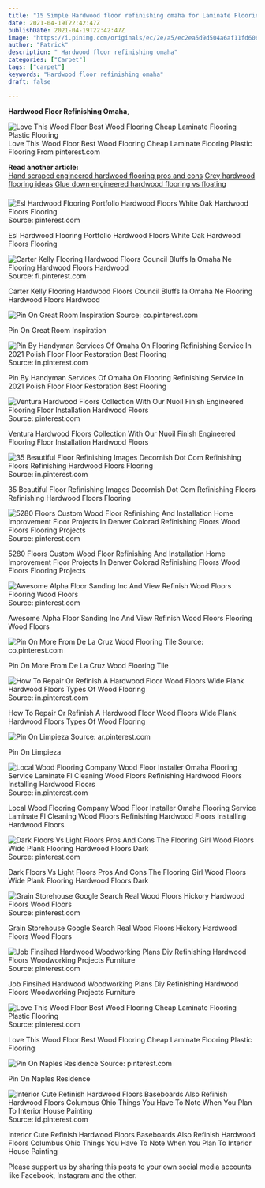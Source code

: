 ```yaml
---
title: "15 Simple Hardwood floor refinishing omaha for Laminate Flooring"
date: 2021-04-19T22:42:47Z
publishDate: 2021-04-19T22:42:47Z
image: "https://i.pinimg.com/originals/ec/2e/a5/ec2ea5d9d504a6af11fd606463f25164.jpg"
author: "Patrick"
description: " Hardwood floor refinishing omaha"
categories: ["Carpet"]
tags: ["carpet"]
keywords: "Hardwood floor refinishing omaha"
draft: false

---
```

<!-- Head tag Code -->
**Hardwood Floor Refinishing Omaha**, 

![Love This Wood Floor Best Wood Flooring Cheap Laminate Flooring Plastic Flooring](https://i.pinimg.com/originals/b8/2f/9a/b82f9af8f3940acf0486fbaffa8f8c0a.jpg "Love This Wood Floor Best Wood Flooring Cheap Laminate Flooring Plastic Flooring")
Love This Wood Floor Best Wood Flooring Cheap Laminate Flooring Plastic Flooring From pinterest.com

**Read another article:**  
[Hand scraped engineered hardwood flooring pros and cons](/hand-scraped-engineered-hardwood-flooring-pros-and-cons/)
[Grey hardwood flooring ideas](/grey-hardwood-flooring-ideas/)
[Glue down engineered hardwood flooring vs floating](/glue-down-engineered-hardwood-flooring-vs-floating/)




### 

 


![Esl Hardwood Flooring Portfolio Hardwood Floors White Oak Hardwood Floors Flooring](https://i.pinimg.com/originals/3e/e4/f2/3ee4f252ad2b10c94b49d45a38933eca.jpg "Esl Hardwood Flooring Portfolio Hardwood Floors White Oak Hardwood Floors Flooring")
Source: pinterest.com

Esl Hardwood Flooring Portfolio Hardwood Floors White Oak Hardwood Floors Flooring  

![Carter Kelly Flooring Hardwood Floors Council Bluffs Ia Omaha Ne Flooring Hardwood Floors Hardwood](https://i.pinimg.com/564x/af/9b/1a/af9b1a79d14e2e9321f58733cc337509.jpg "Carter Kelly Flooring Hardwood Floors Council Bluffs Ia Omaha Ne Flooring Hardwood Floors Hardwood")
Source: fi.pinterest.com

Carter Kelly Flooring Hardwood Floors Council Bluffs Ia Omaha Ne Flooring Hardwood Floors Hardwood  

![Pin On Great Room Inspiration](https://i.pinimg.com/originals/b4/95/ea/b495ea54427169e54e2a8e889b304464.jpg "Pin On Great Room Inspiration")
Source: co.pinterest.com

Pin On Great Room Inspiration  

![Pin By Handyman Services Of Omaha On Flooring Refinishing Service In 2021 Polish Floor Floor Restoration Best Flooring](https://i.pinimg.com/originals/98/2e/e6/982ee68907a3a7b83a20b853d072cc5c.jpg "Pin By Handyman Services Of Omaha On Flooring Refinishing Service In 2021 Polish Floor Floor Restoration Best Flooring")
Source: in.pinterest.com

Pin By Handyman Services Of Omaha On Flooring Refinishing Service In 2021 Polish Floor Floor Restoration Best Flooring  

![Ventura Hardwood Floors Collection With Our Nuoil Finish Engineered Flooring Floor Installation Hardwood Floors](https://i.pinimg.com/originals/e8/94/93/e89493ad8d850c216c5b239508ad45cf.jpg "Ventura Hardwood Floors Collection With Our Nuoil Finish Engineered Flooring Floor Installation Hardwood Floors")
Source: pinterest.com

Ventura Hardwood Floors Collection With Our Nuoil Finish Engineered Flooring Floor Installation Hardwood Floors  

![35 Beautiful Floor Refinishing Images Decornish Dot Com Refinishing Floors Refinishing Hardwood Floors Flooring](https://i.pinimg.com/736x/5e/d8/15/5ed815c1c994cfc0028d377ffdf92553.jpg "35 Beautiful Floor Refinishing Images Decornish Dot Com Refinishing Floors Refinishing Hardwood Floors Flooring")
Source: in.pinterest.com

35 Beautiful Floor Refinishing Images Decornish Dot Com Refinishing Floors Refinishing Hardwood Floors Flooring  

![5280 Floors Custom Wood Floor Refinishing And Installation Home Improvement Floor Projects In Denver Colorad Refinishing Floors Wood Floors Flooring Projects](https://i.pinimg.com/236x/de/7f/95/de7f95026eb1d0069e18c31da9c60594--floor-refinishing-no-sanding.jpg?nii=t "5280 Floors Custom Wood Floor Refinishing And Installation Home Improvement Floor Projects In Denver Colorad Refinishing Floors Wood Floors Flooring Projects")
Source: pinterest.com

5280 Floors Custom Wood Floor Refinishing And Installation Home Improvement Floor Projects In Denver Colorad Refinishing Floors Wood Floors Flooring Projects  

![Awesome Alpha Floor Sanding Inc And View Refinish Wood Floors Flooring Wood Floors](https://i.pinimg.com/736x/ad/8f/2f/ad8f2f3ddab9cd54f984849514a74a02.jpg "Awesome Alpha Floor Sanding Inc And View Refinish Wood Floors Flooring Wood Floors")
Source: pinterest.com

Awesome Alpha Floor Sanding Inc And View Refinish Wood Floors Flooring Wood Floors  

![Pin On More From De La Cruz Wood Flooring Tile](https://i.pinimg.com/originals/e9/06/69/e90669a52190233e5a280e98a10cee02.jpg "Pin On More From De La Cruz Wood Flooring Tile")
Source: co.pinterest.com

Pin On More From De La Cruz Wood Flooring Tile  

![How To Repair Or Refinish A Hardwood Floor Wood Floors Wide Plank Hardwood Floors Types Of Wood Flooring](https://i.pinimg.com/originals/95/e6/ca/95e6ca0e26553f3ea8a767c0a60553c8.png "How To Repair Or Refinish A Hardwood Floor Wood Floors Wide Plank Hardwood Floors Types Of Wood Flooring")
Source: in.pinterest.com

How To Repair Or Refinish A Hardwood Floor Wood Floors Wide Plank Hardwood Floors Types Of Wood Flooring  

![Pin On Limpieza](https://i.pinimg.com/originals/d9/f1/fb/d9f1fba8c6951a7d489719068a91e6c2.jpg "Pin On Limpieza")
Source: ar.pinterest.com

Pin On Limpieza  

![Local Wood Flooring Company Wood Floor Installer Omaha Flooring Service Laminate Fl Cleaning Wood Floors Refinishing Hardwood Floors Installing Hardwood Floors](https://i.pinimg.com/736x/54/ed/be/54edbe13ac0f90bc3400f3f43a65fe65.jpg "Local Wood Flooring Company Wood Floor Installer Omaha Flooring Service Laminate Fl Cleaning Wood Floors Refinishing Hardwood Floors Installing Hardwood Floors")
Source: in.pinterest.com

Local Wood Flooring Company Wood Floor Installer Omaha Flooring Service Laminate Fl Cleaning Wood Floors Refinishing Hardwood Floors Installing Hardwood Floors  

![Dark Floors Vs Light Floors Pros And Cons The Flooring Girl Wood Floors Wide Plank Flooring Hardwood Floors Dark](https://i.pinimg.com/originals/cf/90/f2/cf90f29736a79c7ebfb8c195324e6e7f.jpg "Dark Floors Vs Light Floors Pros And Cons The Flooring Girl Wood Floors Wide Plank Flooring Hardwood Floors Dark")
Source: pinterest.com

Dark Floors Vs Light Floors Pros And Cons The Flooring Girl Wood Floors Wide Plank Flooring Hardwood Floors Dark  

![Grain Storehouse Google Search Real Wood Floors Hickory Hardwood Floors Wood Floors](https://i.pinimg.com/originals/47/e4/15/47e415e19ca32a650e57647f10a24fc1.jpg "Grain Storehouse Google Search Real Wood Floors Hickory Hardwood Floors Wood Floors")
Source: pinterest.com

Grain Storehouse Google Search Real Wood Floors Hickory Hardwood Floors Wood Floors  

![Job Finsihed Hardwood Woodworking Plans Diy Refinishing Hardwood Floors Woodworking Projects Furniture](https://i.pinimg.com/originals/1a/89/ef/1a89ef45a2e32620d3ba4544cf07df67.jpg "Job Finsihed Hardwood Woodworking Plans Diy Refinishing Hardwood Floors Woodworking Projects Furniture")
Source: pinterest.com

Job Finsihed Hardwood Woodworking Plans Diy Refinishing Hardwood Floors Woodworking Projects Furniture  

![Love This Wood Floor Best Wood Flooring Cheap Laminate Flooring Plastic Flooring](https://i.pinimg.com/originals/b8/2f/9a/b82f9af8f3940acf0486fbaffa8f8c0a.jpg "Love This Wood Floor Best Wood Flooring Cheap Laminate Flooring Plastic Flooring")
Source: pinterest.com

Love This Wood Floor Best Wood Flooring Cheap Laminate Flooring Plastic Flooring  

![Pin On Naples Residence](https://i.pinimg.com/474x/8c/11/6e/8c116ec9a6668dc0cf103f77ba03d765.jpg "Pin On Naples Residence")
Source: pinterest.com

Pin On Naples Residence  

![Interior Cute Refinish Hardwood Floors Baseboards Also Refinish Hardwood Floors Columbus Ohio Things You Have To Note When You Plan To Interior House Painting](https://i.pinimg.com/originals/ec/2e/a5/ec2ea5d9d504a6af11fd606463f25164.jpg "Interior Cute Refinish Hardwood Floors Baseboards Also Refinish Hardwood Floors Columbus Ohio Things You Have To Note When You Plan To Interior House Painting")
Source: id.pinterest.com

Interior Cute Refinish Hardwood Floors Baseboards Also Refinish Hardwood Floors Columbus Ohio Things You Have To Note When You Plan To Interior House Painting  

Please support us by sharing this posts to your own social media accounts like Facebook, Instagram and the other.

